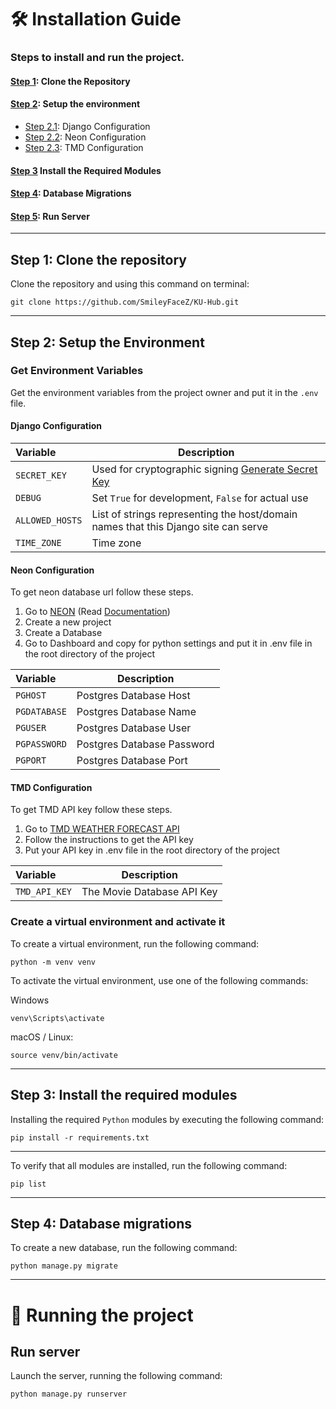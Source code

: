 # 🛠️ Installation Guide

### Steps to install and run the project.
#### [Step 1](#step-1-clone-the-repository-1): Clone the Repository
#### [Step 2](#step-2-Setup-the-environment): Setup the environment
- [Step 2.1](#Django-Configuration): Django Configuration
- [Step 2.2](#Neon-Configuration): Neon Configuration
- [Step 2.3](#TMD-Configuration): TMD Configuration
#### [Step 3](#step-3-install-the-required-modules-1) Install the Required Modules
#### [Step 4](#step-4-database-migrations-1): Database Migrations
#### [Step 5](#run-server): Run Server

---

## Step 1: Clone the repository
Clone the repository and using this command on terminal:
```commandline
git clone https://github.com/SmileyFaceZ/KU-Hub.git
```

---

## Step 2: Setup the Environment

### Get Environment Variables
Get the environment variables from the project owner and put it in the `.env` file.

#### Django Configuration

| Variable                               | Description                                                                        |
|:---------------------------------------|------------------------------------------------------------------------------------|
| `SECRET_KEY`                           | Used for cryptographic signing [Generate Secret Key](https://djecrety.ir/)         |
| `DEBUG`                                | Set `True` for development, `False` for actual use                                 |
| `ALLOWED_HOSTS`                        | List of strings representing the host/domain names that this Django site can serve |
| `TIME_ZONE`                            | Time zone                                                                          |                                                                          |

#### Neon Configuration

To get neon database url follow these steps.
1. Go to [NEON](https://neon.tech/) (Read [Documentation](https://neon.tech/docs/introduction))
2. Create a new project
3. Create a Database
4. Go to Dashboard and copy for python settings and put it in .env file in the root directory of the project

| Variable                            | Description                |
|:------------------------------------|----------------------------|
| `PGHOST`                            | Postgres Database Host     |
| `PGDATABASE`                        | Postgres Database Name     |
| `PGUSER`                            | Postgres Database User     |
| `PGPASSWORD`                        | Postgres Database Password |
| `PGPORT`                            | Postgres Database Port     |


#### TMD Configuration

To get TMD API key follow these steps.
1. Go to [TMD WEATHER FORECAST API](https://data.tmd.go.th/nwpapi/doc/main/getting_start.html)
2. Follow the instructions to get the API key
3. Put your API key in .env file in the root directory of the project

| Variable                            | Description                |
|:------------------------------------|----------------------------|
| `TMD_API_KEY`                       | The Movie Database API Key |

### Create a virtual environment and activate it
To create a virtual environment, run the following command:

```commandline
python -m venv venv
```

To activate the virtual environment, use one of the following commands:

Windows
```commandline
venv\Scripts\activate
```

macOS / Linux:
```commandline
source venv/bin/activate
```

---

## Step 3: Install the required modules

Installing the required `Python` modules by executing the following command:
```commandline
pip install -r requirements.txt
```

---

To verify that all modules are installed, run the following command:
```commandline
pip list
```

---

## Step 4: Database migrations

To create a new database, run the following command:
```commandline
python manage.py migrate
```
---

# 🚀 Running the project

## Run server

Launch the server, running the following command:
```commandline
python manage.py runserver
```
